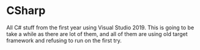 # CSharp
All C# stuff from the first year using Visual Studio 2019. This is going to be take a while as there are lot of them, and all of them are using old target framework and refusing to run on the first try.
